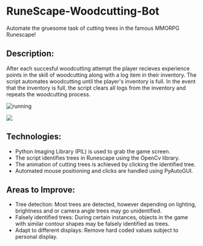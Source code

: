 # RuneScape-Woodcutting-Bot

Automate the gruesome task of cutting trees in the famous MMORPG Runescape!

Description: 
--------------------------------------------------------------------------------
After each succesful woodcutting attempt the player recieves experience points in the skill of woodcutting along with a log item in their inventory. The script automates woodcutting until the player's inventory is full. In the event that the inventory is full, the script clears all logs from the inventory and repeats the woodcutting process.

![running](https://user-images.githubusercontent.com/22268574/42729875-76476b60-87b4-11e8-8e50-8e9707b9431d.PNG)

![](rsdemo.gif)

Technologies:
--------------------------------------------------------------------------------
- Python Imaging Library (PIL) is used to grab the game screen.
- The script identifies trees in Runescape using the OpenCv library.
- The animation of cutting trees is achieved by clicking the identified tree. 
- Automated mouse positioning and clicks are handled using PyAutoGUI.

Areas to Improve:
--------------------------------------------------------------------------------
- Tree detection: Most trees are detected, however depending on lighting, brightness and or camera angle trees may go unidentified.
- Falsely identified trees: During certain instances, objects in the game with similar contour shapes may be falsely identified as trees.
- Adapt to different displays: Remove hard coded values subject to personal display. 
